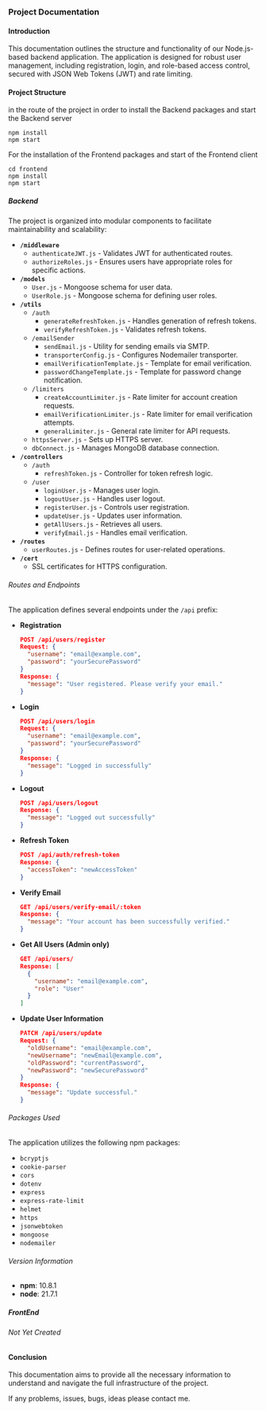 ### Project Documentation

#### Introduction

This documentation outlines the structure and functionality of our Node.js-based backend application. The application is designed for robust user management, including registration, login, and role-based access control, secured with JSON Web Tokens (JWT) and rate limiting.

#### Project Structure

in the route of the project in order to install the Backend packages and start the Backend server

```
npm install
npm start
```

For the installation of the Frontend packages and start of the Frontend client

```
cd frontend
npm install
npm start
```

##### Backend

The project is organized into modular components to facilitate maintainability and scalability:

- **`/middleware`**
  - `authenticateJWT.js` - Validates JWT for authenticated routes.
  - `authorizeRoles.js` - Ensures users have appropriate roles for specific actions.
- **`/models`**
  - `User.js` - Mongoose schema for user data.
  - `UserRole.js` - Mongoose schema for defining user roles.
- **`/utils`**
  - `/auth`
    - `generateRefreshToken.js` - Handles generation of refresh tokens.
    - `verifyRefreshToken.js` - Validates refresh tokens.
  - `/emailSender`
    - `sendEmail.js` - Utility for sending emails via SMTP.
    - `transporterConfig.js` - Configures Nodemailer transporter.
    - `emailVerificationTemplate.js` - Template for email verification.
    - `passwordChangeTemplate.js` - Template for password change notification.
  - `/limiters`
    - `createAccountLimiter.js` - Rate limiter for account creation requests.
    - `emailVerificationLimiter.js` - Rate limiter for email verification attempts.
    - `generalLimiter.js` - General rate limiter for API requests.
  - `httpsServer.js` - Sets up HTTPS server.
  - `dbConnect.js` - Manages MongoDB database connection.
- **`/controllers`**
  - `/auth`
    - `refreshToken.js` - Controller for token refresh logic.
  - `/user`
    - `loginUser.js` - Manages user login.
    - `logoutUser.js` - Handles user logout.
    - `registerUser.js` - Controls user registration.
    - `updateUser.js` - Updates user information.
    - `getAllUsers.js` - Retrieves all users.
    - `verifyEmail.js` - Handles email verification.
- **`/routes`**
  - `userRoutes.js` - Defines routes for user-related operations.
- **`/cert`**
  - SSL certificates for HTTPS configuration.

###### Routes and Endpoints

The application defines several endpoints under the `/api` prefix:

- **Registration**

  ```json
  POST /api/users/register
  Request: {
    "username": "email@example.com",
    "password": "yourSecurePassword"
  }
  Response: {
    "message": "User registered. Please verify your email."
  }
  ```
- **Login**

  ```json
  POST /api/users/login
  Request: {
    "username": "email@example.com",
    "password": "yourSecurePassword"
  }
  Response: {
    "message": "Logged in successfully"
  }
  ```
- **Logout**

  ```json
  POST /api/users/logout
  Response: {
    "message": "Logged out successfully"
  }
  ```
- **Refresh Token**

  ```json
  POST /api/auth/refresh-token
  Response: {
    "accessToken": "newAccessToken"
  }
  ```
- **Verify Email**

  ```json
  GET /api/users/verify-email/:token
  Response: {
    "message": "Your account has been successfully verified."
  }
  ```
- **Get All Users (Admin only)**

  ```json
  GET /api/users/
  Response: [
    {
      "username": "email@example.com",
      "role": "User"
    }
  ]
  ```
- **Update User Information**

  ```json
  PATCH /api/users/update
  Request: {
    "oldUsername": "email@example.com",
    "newUsername": "newEmail@example.com",
    "oldPassword": "currentPassword",
    "newPassword": "newSecurePassword"
  }
  Response: {
    "message": "Update successful."
  }
  ```

###### Packages Used

The application utilizes the following npm packages:

- `bcryptjs`
- `cookie-parser`
- `cors`
- `dotenv`
- `express`
- `express-rate-limit`
- `helmet`
- `https`
- `jsonwebtoken`
- `mongoose`
- `nodemailer`

###### Version Information

- **npm**: 10.8.1
- **node**: 21.7.1

##### FrontEnd

###### Not Yet Created



#### Conclusion

This documentation aims to provide all the necessary information to understand and navigate the full infrastructure of the project.

If any problems, issues, bugs, ideas please contact me.
